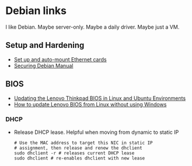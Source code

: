 # Debian links
I like Debian. Maybe server-only. Maybe a daily driver. Maybe just a VM.

## Setup and Hardening
- [Set up and auto-mount Ethernet cards](https://www.youtube.com/watch?v=X1HyrSzmtKA)
- [Securing Debian Manual](https://www.debian.org/doc/manuals/securing-debian-manual/security-update.en.html)

## BIOS
- [Updating the Lenovo Thinkpad BIOS in Linux and Ubuntu Environments](https://www.youtube.com/watch?v=2CGrawsd_TA&t=5s)
- [How to update Lenovo BIOS from Linux without using Windows](https://www.cyberciti.biz/faq/update-lenovo-bios-from-linux-usb-stick-pen/)

### DHCP
* Release DHCP lease. Helpful when moving from dynamic to static IP
  ```shell
  # Use the MAC address to target this NIC in static IP
  # assignment, then release and renew the dhclient
  sudo dhclient -r # releases current DHCP lease
  sudo dhclient # re-enables dhclient with new lease
  ```
